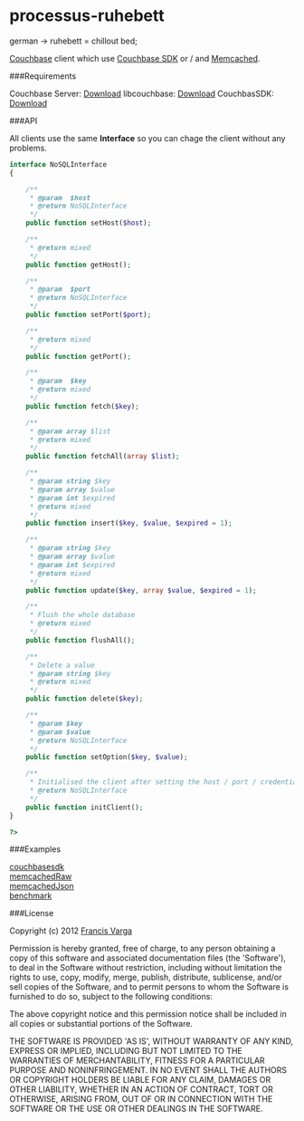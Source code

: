 processus-ruhebett
===================

german -> ruhebett = chillout bed;

[Couchbase](http://www.couchbase.com) client which use [Couchbase SDK](http://www.couchbase.com/develop/php/next) or / and [Memcached](http://php.net/manual/en/book.memcached.php).


###Requirements

Couchbase Server: [Download](www.couchbase.com/downloads-all)
libcouchbase: [Download](http://www.couchbase.com/develop/c/next)
CouchbasSDK: [Download](http://www.couchbase.com/develop/php/next)  

###API

All clients use the same **Interface** so you can chage the client without any problems.

```php
interface NoSQLInterface
{

    /**
     * @param  $host
     * @return NoSQLInterface
     */
    public function setHost($host);

    /**
     * @return mixed
     */
    public function getHost();

    /**
     * @param  $port
     * @return NoSQLInterface
     */
    public function setPort($port);

    /**
     * @return mixed
     */
    public function getPort();

    /**
     * @param  $key
     * @return mixed
     */
    public function fetch($key);

    /**
     * @param array $list
     * @return mixed
     */
    public function fetchAll(array $list);

    /**
     * @param string $key
     * @param array $value
     * @param int $expired
     * @return mixed
     */
    public function insert($key, $value, $expired = 1);

    /**
     * @param string $key
     * @param array $value
     * @param int $expired
     * @return mixed
     */
    public function update($key, array $value, $expired = 1);

    /**
     * Flush the whole database
     * @return mixed
     */
    public function flushAll();

    /**
     * Delete a value
     * @param string $key
     * @return mixed
     */
    public function delete($key);

    /**
     * @param $key
     * @param $value
     * @return NoSQLInterface
     */
    public function setOption($key, $value);

    /**
     * Initialised the client after setting the host / port / credentials
     * @return NoSQLInterface
     */
    public function initClient();
}

?>
```

###Examples

[couchbasesdk](https://github.com/Crowdpark/processus-ruhebett/blob/master/examples/couchbaseSdk.php)    
[memcachedRaw](https://github.com/Crowdpark/processus-ruhebett/blob/master/examples/memcachedRaw.php)    
[memcachedJson](https://github.com/Crowdpark/processus-ruhebett/blob/master/examples/memcachedJson.php)    
[benchmark](https://github.com/Crowdpark/processus-ruhebett/blob/master/examples/benchmark.php)    

###License

Copyright (c) 2012 [Francis Varga](http://varga-multimedia.com)

Permission is hereby granted, free of charge, to any person obtaining a copy of this software and associated documentation files (the 'Software'), to deal in the Software without restriction, including without limitation the rights to use, copy, modify, merge, publish, distribute, sublicense, and/or sell copies of the Software, and to permit persons to whom the Software is furnished to do so, subject to the following conditions:

The above copyright notice and this permission notice shall be included in all copies or substantial portions of the Software.

THE SOFTWARE IS PROVIDED 'AS IS', WITHOUT WARRANTY OF ANY KIND, EXPRESS OR IMPLIED, INCLUDING BUT NOT LIMITED TO THE WARRANTIES OF MERCHANTABILITY, FITNESS FOR A PARTICULAR PURPOSE AND NONINFRINGEMENT. IN NO EVENT SHALL THE AUTHORS OR COPYRIGHT HOLDERS BE LIABLE FOR ANY CLAIM, DAMAGES OR OTHER LIABILITY, WHETHER IN AN ACTION OF CONTRACT, TORT OR OTHERWISE, ARISING FROM, OUT OF OR IN CONNECTION WITH THE SOFTWARE OR THE USE OR OTHER DEALINGS IN THE SOFTWARE.
